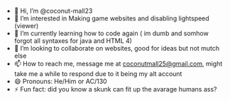 - 👋 Hi, I’m @coconut-mall23
- 👀 I’m interested in Making game websites and disabling lightspeed (viewer)
- 🌱 I’m currently learning how to code again ( im dumb and somhow forgot all syntaxes for java and HTML 4)
- 💞️ I’m looking to collaborate on websites, good for ideas but not mutch else
- 📫 How to reach me, message me at coconutmall25@gmail.com, might take me a while to respond due to it being my alt account
- 😄 Pronouns: He/Him or AC/130
- ⚡ Fun fact: did you know a skunk can fit up the avarage humans ass?

<!---
coconut-mall23/coconut-mall23 is a ✨ special ✨ repository because its `README.md` (this file) appears on your GitHub profile.
You can click the Preview link to take a look at your changes.
--->
